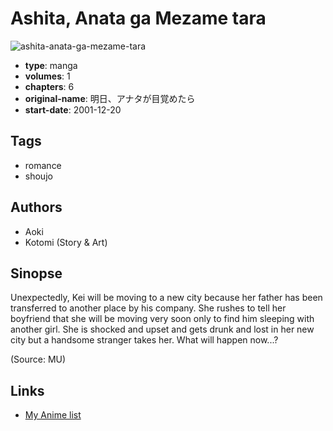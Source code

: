 # Ashita, Anata ga Mezame tara

![ashita-anata-ga-mezame-tara](https://cdn.myanimelist.net/images/manga/1/17199.jpg)

-   **type**: manga
-   **volumes**: 1
-   **chapters**: 6
-   **original-name**: 明日、アナタが目覚めたら
-   **start-date**: 2001-12-20

## Tags

-   romance
-   shoujo

## Authors

-   Aoki
-   Kotomi (Story & Art)

## Sinopse

Unexpectedly, Kei will be moving to a new city because her father has been transferred to another place by his company. She rushes to tell her boyfriend that she will be moving very soon only to find him sleeping with another girl. She is shocked and upset and gets drunk and lost in her new city but a handsome stranger takes her. What will happen now...?

(Source: MU)

## Links

-   [My Anime list](https://myanimelist.net/manga/12417/Ashita_Anata_ga_Mezame_tara)
